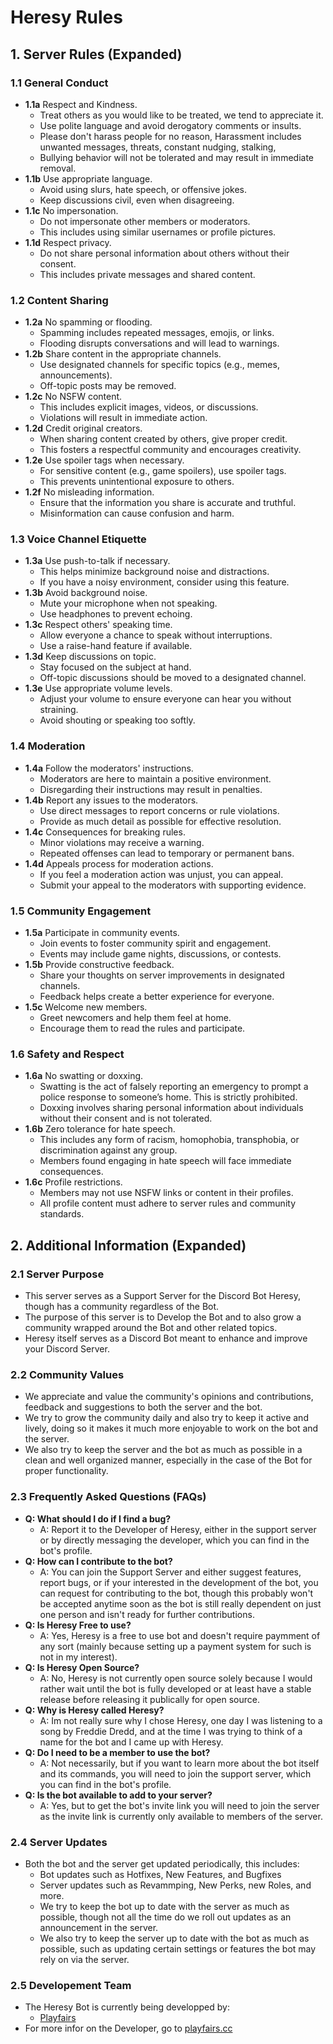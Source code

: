# Heresy Rules

## 1. Server Rules (Expanded)

### 1.1 General Conduct
- **1.1a** Respect and Kindness.
  - Treat others as you would like to be treated, we tend to appreciate it.
  - Use polite language and avoid derogatory comments or insults.
  - Please don't harass people for no reason, Harassment includes unwanted messages, threats, constant nudging, stalking, 
  - Bullying behavior will not be tolerated and may result in immediate removal.
- **1.1b** Use appropriate language.
  - Avoid using slurs, hate speech, or offensive jokes.
  - Keep discussions civil, even when disagreeing.
- **1.1c** No impersonation.
  - Do not impersonate other members or moderators.
  - This includes using similar usernames or profile pictures.
- **1.1d** Respect privacy.
  - Do not share personal information about others without their consent.
  - This includes private messages and shared content.

### 1.2 Content Sharing
- **1.2a** No spamming or flooding.
  - Spamming includes repeated messages, emojis, or links.
  - Flooding disrupts conversations and will lead to warnings.
- **1.2b** Share content in the appropriate channels.
  - Use designated channels for specific topics (e.g., memes, announcements).
  - Off-topic posts may be removed.
- **1.2c** No NSFW content.
  - This includes explicit images, videos, or discussions.
  - Violations will result in immediate action.
- **1.2d** Credit original creators.
  - When sharing content created by others, give proper credit.
  - This fosters a respectful community and encourages creativity.
- **1.2e** Use spoiler tags when necessary.
  - For sensitive content (e.g., game spoilers), use spoiler tags.
  - This prevents unintentional exposure to others.
- **1.2f** No misleading information.
  - Ensure that the information you share is accurate and truthful.
  - Misinformation can cause confusion and harm.

### 1.3 Voice Channel Etiquette
- **1.3a** Use push-to-talk if necessary.
  - This helps minimize background noise and distractions.
  - If you have a noisy environment, consider using this feature.
- **1.3b** Avoid background noise.
  - Mute your microphone when not speaking.
  - Use headphones to prevent echoing.
- **1.3c** Respect others' speaking time.
  - Allow everyone a chance to speak without interruptions.
  - Use a raise-hand feature if available.
- **1.3d** Keep discussions on topic.
  - Stay focused on the subject at hand.
  - Off-topic discussions should be moved to a designated channel.
- **1.3e** Use appropriate volume levels.
  - Adjust your volume to ensure everyone can hear you without straining.
  - Avoid shouting or speaking too softly.

### 1.4 Moderation
- **1.4a** Follow the moderators' instructions.
  - Moderators are here to maintain a positive environment.
  - Disregarding their instructions may result in penalties.
- **1.4b** Report any issues to the moderators.
  - Use direct messages to report concerns or rule violations.
  - Provide as much detail as possible for effective resolution.
- **1.4c** Consequences for breaking rules.
  - Minor violations may receive a warning.
  - Repeated offenses can lead to temporary or permanent bans.
- **1.4d** Appeals process for moderation actions.
  - If you feel a moderation action was unjust, you can appeal.
  - Submit your appeal to the moderators with supporting evidence.

### 1.5 Community Engagement
- **1.5a** Participate in community events.
  - Join events to foster community spirit and engagement.
  - Events may include game nights, discussions, or contests.
- **1.5b** Provide constructive feedback.
  - Share your thoughts on server improvements in designated channels.
  - Feedback helps create a better experience for everyone.
- **1.5c** Welcome new members.
  - Greet newcomers and help them feel at home.
  - Encourage them to read the rules and participate.

### 1.6 Safety and Respect
- **1.6a** No swatting or doxxing.
  - Swatting is the act of falsely reporting an emergency to prompt a police response to someone’s home. This is strictly prohibited.
  - Doxxing involves sharing personal information about individuals without their consent and is not tolerated.
- **1.6b** Zero tolerance for hate speech.
  - This includes any form of racism, homophobia, transphobia, or discrimination against any group.
  - Members found engaging in hate speech will face immediate consequences.
- **1.6c** Profile restrictions.
  - Members may not use NSFW links or content in their profiles.
  - All profile content must adhere to server rules and community standards.

## 2. Additional Information (Expanded)

### 2.1 Server Purpose
- This server serves as a Support Server for the Discord Bot Heresy, though has a community regardless of the Bot.
- The purpose of this server is to Develop the Bot and to also grow a community wrapped around the Bot and other related topics.
- Heresy itself serves as a Discord Bot meant to enhance and improve your Discord Server.

### 2.2 Community Values
- We appreciate and value the community's opinions and contributions, feedback and suggestions to both the server and the bot.
- We try to grow the community daily and also try to keep it active and lively, doing so it makes it much more enjoyable to work on the bot and the server.
- We also try to keep the server and the bot as much as possible in a clean and well organized manner, especially in the case of the Bot for proper functionality.

### 2.3 Frequently Asked Questions (FAQs)
- **Q: What should I do if I find a bug?**
  - A: Report it to the Developer of Heresy, either in the support server or by directly messaging the developer, which you can find in the bot's profile.
- **Q: How can I contribute to the bot?**
  - A: You can join the Support Server and either suggest features, report bugs, or if your interested in the development of the bot, you can request for contributing to the bot, though this probably won't be accepted anytime soon as the bot is still really dependent on just one person and isn't ready for further contributions.
- **Q: Is Heresy Free to use?**
  - A: Yes, Heresy is a free to use bot and doesn't require paymment of any sort (mainly because setting up a payment system for such is not in my interest).
- **Q: Is Heresy Open Source?**
  - A: No, Heresy is not currently open source solely because I would rather wait until the bot is fully developed or at least have a stable release before releasing it publically for open source.
- **Q: Why is Heresy called Heresy?**
  - A: Im not really sure why I chose Heresy, one day I was listening to a song by Freddie Dredd, and at the time I was trying to think of a name for the bot and I came up with Heresy.
- **Q: Do I need to be a member to use the bot?**
  - A: Not necessarily, but if you want to learn more about the bot itself and its commands, you will need to join the support server, which you can find in the bot's profile.
- **Q: Is the bot available to add to your server?**
  - A: Yes, but to get the bot's invite link you will need to join the server as the invite link is currently only available to members of the server.

### 2.4 Server Updates
- Both the bot and the server get updated periodically, this includes:
  - Bot updates such as Hotfixes, New Features, and Bugfixes
  - Server updates such as Revammping, New Perks, new Roles, and more.
  - We try to keep the bot up to date with the server as much as possible, though not all the time do we roll out updates as an announcement in the server.
  - We also try to keep the server up to date with the bot as much as possible, such as updating certain settings or features the bot may rely on via the server.

### 2.5 Developement Team
- The Heresy Bot is currently being developped by:
  - [Playfairs](https://github.com/Playfairs)
- For more infor on the Developer, go to [playfairs.cc](https://playfairs.cc)
